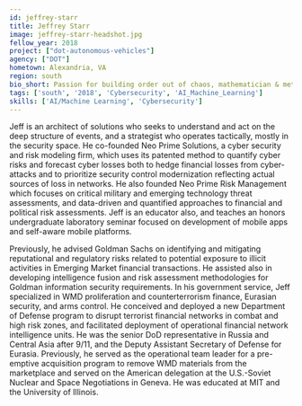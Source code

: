 ```yaml
---
id: jeffrey-starr
title: Jeffrey Starr
image: jeffrey-starr-headshot.jpg
fellow_year: 2018
project: ["dot-autonomous-vehicles"]
agency: ["DOT"]
hometown: Alexandria, VA
region: south
bio_short: Passion for building order out of chaos, mathematician & methodologist, educator in development of self-aware technologies, quant risk advisory and international security, patent holder and start-up founder and entrepreneur.  Celebrate the art and science of design and solutions, anticipate and own the human consequences.
tags: ['south', '2018', 'Cybersecurity', 'AI_Machine_Learning']
skills: ['AI/Machine Learning', 'Cybersecurity']
---
```


Jeff is an architect of solutions who seeks to understand and act on the deep structure of events, and a strategist who operates tactically, mostly in the security space.  He co-founded Neo Prime Solutions, a cyber security and risk modeling firm, which uses its patented method to quantify cyber risks and forecast cyber losses both to hedge financial losses from cyber-attacks and to prioritize security control modernization reflecting actual sources of loss in networks.  He also founded Neo Prime Risk Management which focuses on critical military and emerging technology threat assessments, and data-driven and quantified approaches to financial and political risk assessments.  Jeff is an educator also, and teaches an honors undergraduate laboratory seminar focused on development of mobile apps and self-aware mobile platforms.

Previously, he advised Goldman Sachs on identifying and mitigating reputational and regulatory risks related to potential exposure to illicit activities in Emerging Market financial transactions.  He assisted also in developing intelligence fusion and risk assessment methodologies for Goldman information security requirements.  In his government service, Jeff specialized in WMD proliferation and counterterrorism finance, Eurasian security, and arms control.  He conceived and deployed a new Department of Defense program to disrupt terrorist financial networks in combat and high risk zones, and facilitated deployment of operational financial network intelligence units.  He was the senior DoD representative in Russia and Central Asia after 9/11, and the Deputy Assistant Secretary of Defense for Eurasia.  Previously, he served as the operational team leader for a pre-emptive acquisition program to remove WMD materials from the marketplace and served on the American delegation at the U.S.-Soviet Nuclear and Space Negotiations in Geneva.  He was educated at MIT and the University of Illinois.
